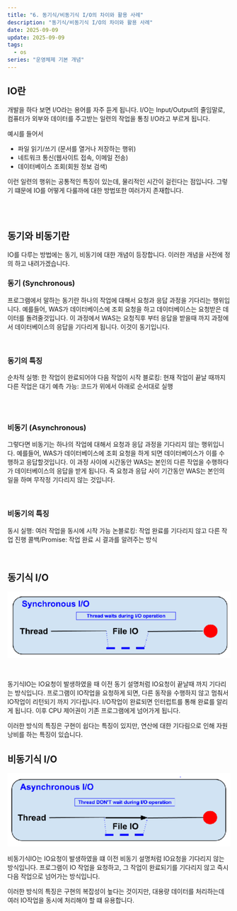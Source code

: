 ```yaml
---
title: "6. 동기식/비동기식 I/O의 차이와 활용 사례"
description: "동기식/비동기식 I/O의 차이와 활용 사례"
date: 2025-09-09
update: 2025-09-09
tags:
  - os
series: "운영체제 기본 개념"
---
```


## IO란

개발을 하다 보면 I/O라는 용어를 자주 듣게 됩니다. I/O는 Input/Output의 줄임말로, 컴퓨터가 외부와 데이터를
주고받는 일련의 작업을 통칭 I/O라고 부르게 됩니다.

예시를 들어서

- 파일 읽기/쓰기 (문서를 열거나 저장하는 행위)
- 네트워크 통신(웹사이트 접속, 이메일 전송)
- 데이터베이스 조회(회원 정보 검색)

이런 일련의 행위는 공통적인 특징이 있는데, 물리적인 시간이 걸린다는 점입니다.
그렇기 떄문에 IO를 어떻게 다룰까에 대한 방법또한 여러가지 존재합니다.

<br>
<br>

## 동기와 비동기란

IO를 다루는 방법에는 동기, 비동기에 대한 개념이 등장합니다.
이러한 개념을 사전에 정의 하고 내려가겠습니다.

### 동기 (Synchronous)

프로그램에서 말하는 동기란 하나의 작업에 대해서 요청과 응답 과정을 기다리는 행위입니다.
예를들어, WAS가 데이터베이스에 조회 요청을 하고 데이터베이스는 요청받은 데이터를 돌려줄것입니다.
이 과정에서 WAS는 요청직후 부터 응답을 받을때 까지 과정에서 데이터베이스의 응답을 기다리게 됩니다. 이것이 동기입니다.

<br>

### 동기의 특징

순차적 실행: 한 작업이 완료되어야 다음 작업이 시작
블로킹: 현재 작업이 끝날 때까지 다른 작업은 대기
예측 가능: 코드가 위에서 아래로 순서대로 실행

<br>
<br>

### 비동기 (Asynchronous)

그렇다면 비동기는 하나의 작업에 대해서 요청과 응답 과정을 기다리지 않는 행위입니다.
예를들어, WAS가 데이터베이스에 조회 요청을 하게 되면 데이터베이스가 이를 수행하고 응답할것입니다.
이 과정 사이에 시간동안 WAS는 본인의 다른 작업을 수행하다가 데이터베이스의 응답을 받게 됩니다.
즉 요청과 응답 사이 기간동안 WAS는 본인의 일을 하며 무작정 기다리지 않는 것입니다.

<br>

### 비동기의 특징

동시 실행: 여러 작업을 동시에 시작 가능
논블로킹: 작업 완료를 기다리지 않고 다른 작업 진행
콜백/Promise: 작업 완료 시 결과를 알려주는 방식

<br>

## 동기식 I/O

![img.png](동기식IO.png)

<br>

동기식IO는 IO요청이 발생하였을 때 이전 동기 설명처럼 IO요청이 끝날때 까지 기다리는 방식입니다.
프로그램이 IO작업을 요청하게 되면, 다른 동작을 수행하지 않고 멈춰서 IO작업이 리턴되기 까지 기다립니다.
I/O작업이 완료되면 인터럽트를 통해 완료를 알리게 됩니다. 이후 CPU 제어권이 기존 프로그램에게 넘어가게 됩니다.

이러한 방식의 특징은 구현이 쉽다는 특징이 있지만, 연산에 대한 기다림으로 인해 자원 낭비를 하는 특징이 있습니다.

## 비동기식 I/O

![img.png](비동기식IO.png)

비동기식IO는 IO요청이 발생하였을 떄 이전 비동기 설명처럼 IO요청을 기다리지 않는 방식입니다.
프로그램이 IO 작업을 요청하고, 그 작업이 완료되기를 기다리지 않고 즉시 다음 작업으로 넘어가는 방식입니다.

이러한 방식의 특징은 구현의 복잡성이 높다는 것이지만, 대용량 데이터를 처리하는데 여러 IO작업을 동시에 처리해야 할 떄 유용합니다.
